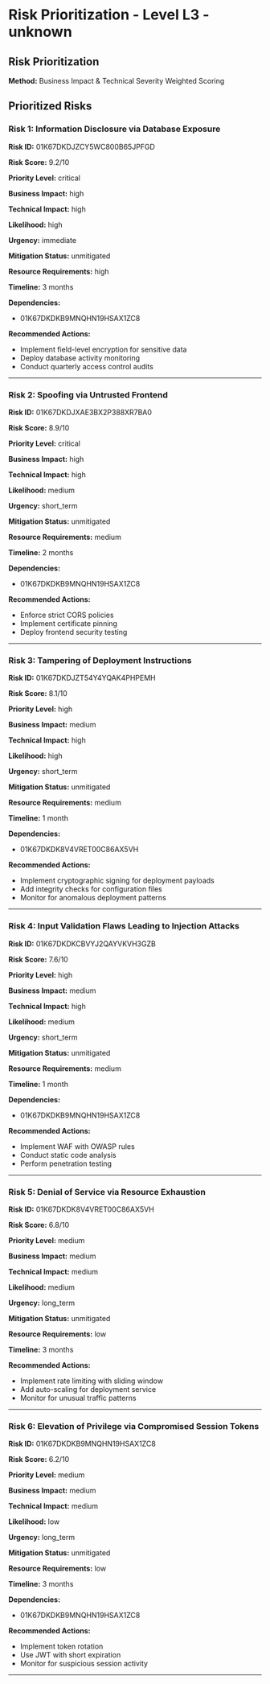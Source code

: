 # Risk Prioritization - Level L3 - unknown

## Risk Prioritization

**Method:** Business Impact & Technical Severity Weighted Scoring

## Prioritized Risks

### Risk 1: Information Disclosure via Database Exposure

**Risk ID:** 01K67DKDJZCY5WC800B65JPFGD

**Risk Score:** 9.2/10

**Priority Level:** critical

**Business Impact:** high

**Technical Impact:** high

**Likelihood:** high

**Urgency:** immediate

**Mitigation Status:** unmitigated

**Resource Requirements:** high

**Timeline:** 3 months

**Dependencies:**
- 01K67DKDKB9MNQHN19HSAX1ZC8

**Recommended Actions:**
- Implement field-level encryption for sensitive data
- Deploy database activity monitoring
- Conduct quarterly access control audits

---

### Risk 2: Spoofing via Untrusted Frontend

**Risk ID:** 01K67DKDJXAE3BX2P388XR7BA0

**Risk Score:** 8.9/10

**Priority Level:** critical

**Business Impact:** high

**Technical Impact:** high

**Likelihood:** medium

**Urgency:** short_term

**Mitigation Status:** unmitigated

**Resource Requirements:** medium

**Timeline:** 2 months

**Dependencies:**
- 01K67DKDKB9MNQHN19HSAX1ZC8

**Recommended Actions:**
- Enforce strict CORS policies
- Implement certificate pinning
- Deploy frontend security testing

---

### Risk 3: Tampering of Deployment Instructions

**Risk ID:** 01K67DKDJZT54Y4YQAK4PHPEMH

**Risk Score:** 8.1/10

**Priority Level:** high

**Business Impact:** medium

**Technical Impact:** high

**Likelihood:** high

**Urgency:** short_term

**Mitigation Status:** unmitigated

**Resource Requirements:** medium

**Timeline:** 1 month

**Dependencies:**
- 01K67DKDK8V4VRET00C86AX5VH

**Recommended Actions:**
- Implement cryptographic signing for deployment payloads
- Add integrity checks for configuration files
- Monitor for anomalous deployment patterns

---

### Risk 4: Input Validation Flaws Leading to Injection Attacks

**Risk ID:** 01K67DKDKCBVYJ2QAYVKVH3GZB

**Risk Score:** 7.6/10

**Priority Level:** high

**Business Impact:** medium

**Technical Impact:** high

**Likelihood:** medium

**Urgency:** short_term

**Mitigation Status:** unmitigated

**Resource Requirements:** medium

**Timeline:** 1 month

**Dependencies:**
- 01K67DKDKB9MNQHN19HSAX1ZC8

**Recommended Actions:**
- Implement WAF with OWASP rules
- Conduct static code analysis
- Perform penetration testing

---

### Risk 5: Denial of Service via Resource Exhaustion

**Risk ID:** 01K67DKDK8V4VRET00C86AX5VH

**Risk Score:** 6.8/10

**Priority Level:** medium

**Business Impact:** medium

**Technical Impact:** medium

**Likelihood:** medium

**Urgency:** long_term

**Mitigation Status:** unmitigated

**Resource Requirements:** low

**Timeline:** 3 months

**Recommended Actions:**
- Implement rate limiting with sliding window
- Add auto-scaling for deployment service
- Monitor for unusual traffic patterns

---

### Risk 6: Elevation of Privilege via Compromised Session Tokens

**Risk ID:** 01K67DKDKB9MNQHN19HSAX1ZC8

**Risk Score:** 6.2/10

**Priority Level:** medium

**Business Impact:** medium

**Technical Impact:** medium

**Likelihood:** low

**Urgency:** long_term

**Mitigation Status:** unmitigated

**Resource Requirements:** low

**Timeline:** 3 months

**Dependencies:**
- 01K67DKDKB9MNQHN19HSAX1ZC8

**Recommended Actions:**
- Implement token rotation
- Use JWT with short expiration
- Monitor for suspicious session activity

---

